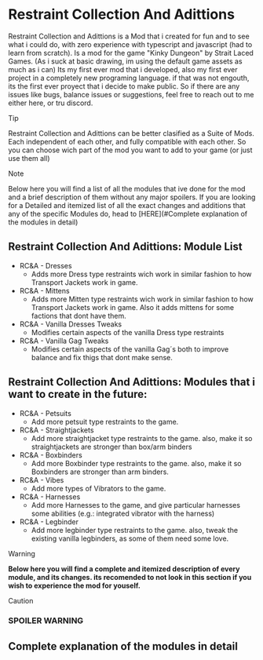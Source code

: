# Restraint Collection And Adittions
Restraint Collection and Adittions is a Mod that i created for fun and to see what i could do, with zero experience with typescript and javascript (had to learn from scratch).
Is a mod for the game "Kinky Dungeon" by Strait Laced Games. (As i suck at basic drawing, im using the default game assets as much as i can)
Its my first ever mod that i developed, also my first ever project in a completely new programing language. if that was not engouth, its the first ever proyect that i decide to make public.
So if there are any issues like bugs, balance issues or suggestions, feel free to reach out to me either here, or tru discord.

> [!TIP]
> Restraint Collection and Adittions can be better clasified as a Suite of Mods. Each independent of each other, and fully compatible with each other.
> So you can choose wich part of the mod you want to add to your game (or just use them all)

> [!NOTE]
> Below here you will find a list of all the modules that ive done for the mod and a brief description of them without any major spoilers.
> If you are looking for a Detailed and itemized list of all the exact changes and additions that any of the specific Modules do, head to [HERE](#Complete explanation of the modules in detail)

## Restraint Collection And Adittions: Module List
* RC&A - Dresses
  * Adds more Dress type restraints wich work in similar fashion to how Transport Jackets work in game.
* RC&A - Mittens
  * Adds more Mitten type restraints wich work in similar fashion to how Transport Jackets work in game. Also it adds mittens for some factions that dont have them.
* RC&A - Vanilla Dresses Tweaks
  * Modifies certain aspects of the vanilla Dress type restraints
* RC&A - Vanilla Gag Tweaks
  * Modifies certain aspects of the vanilla Gag´s both to improve balance and fix thigs that dont make sense.

## Restraint Collection And Adittions: Modules that i want to create in the future:
* RC&A - Petsuits
  * Add more petsuit type restraints to the game.
* RC&A - Straightjackets
  * Add more straightjacket type restraints to the game. also, make it so straightjackets are stronger than box/arm binders
* RC&A - Boxbinders
  * Add more Boxbinder type restraints to the game. also, make it so Boxbinders are stronger than arm binders.
* RC&A - Vibes
  * Add more types of Vibrators to the game.
* RC&A - Harnesses
  * Add more Harnesses to the game, and give particular harnesses some abilities (e.g.: integrated vibrator with the harness)
* RC&A - Legbinder
  * Add more legbinder type restraints to the game. also, tweak the existing vanilla legbinders, as some of them need some love.

> [!WARNING]
> **Below here you will find a complete and itemized description of every module, and its changes. its recomended to not look in this section if you wish to experience the mod for youself.**

> [!CAUTION]
> ### SPOILER WARNING

## Complete explanation of the modules in detail

